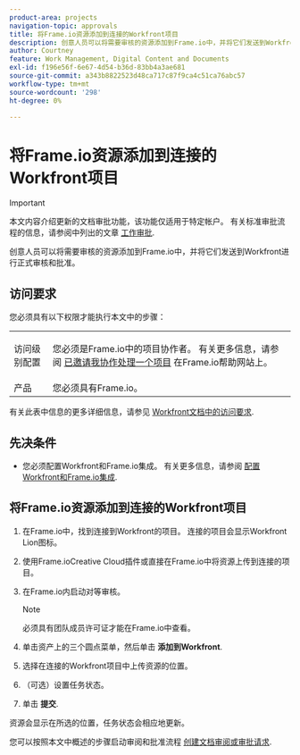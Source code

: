 ```yaml
---
product-area: projects
navigation-topic: approvals
title: 将Frame.io资源添加到连接的Workfront项目
description: 创意人员可以将需要审核的资源添加到Frame.io中，并将它们发送到Workfront进行正式审核和批准。
author: Courtney
feature: Work Management, Digital Content and Documents
exl-id: f196e56f-6e67-4d54-b36d-83bb4a3ae681
source-git-commit: a343b8822523d48ca717c87f9ca4c51ca76abc57
workflow-type: tm+mt
source-wordcount: '298'
ht-degree: 0%

---
```


# 将Frame.io资源添加到连接的Workfront项目

>[!IMPORTANT]
>
>本文内容介绍更新的文档审批功能，该功能仅适用于特定帐户。 有关标准审批流程的信息，请参阅中列出的文章 [工作审批](/help/quicksilver/review-and-approve-work/manage-approvals/manage-approvals.md).

创意人员可以将需要审核的资源添加到Frame.io中，并将它们发送到Workfront进行正式审核和批准。

## 访问要求

您必须具有以下权限才能执行本文中的步骤：

<table style="table-layout:auto"> 
 <col> 
 <col> 
 <tbody> 
  <!-- <tr> 
   <td role="rowheader">Adobe Workfront plan</td> 
   <td> <p>Any</p> </td> 
  </tr> 
  <tr> 
   <td role="rowheader">Adobe Workfront license</td> 
   <td> <p>Standard</p> </td> 
  </tr> -->
  <tr> 
   <td role="rowheader">访问级别配置</td> 
   <td> <p>您必须是Frame.io中的项目协作者。 有关更多信息，请参阅 <a href="https://support.frame.io/en/articles/11125-i-ve-been-invited-to-collaborate-on-a-project">已邀请我协作处理一个项目</a>
 在Frame.io帮助网站上。</p> </td> 
  </tr> 
   <tr>
   <td>产品
   </td>
   <td>您必须具有Frame.io。
   </td>
  </tr>
 </tbody> 
</table>

有关此表中信息的更多详细信息，请参见 [Workfront文档中的访问要求](/help/quicksilver/administration-and-setup/add-users/access-levels-and-object-permissions/access-level-requirements-in-documentation.md).

## 先决条件

* 您必须配置Workfront和Frame.io集成。 有关更多信息，请参阅 [配置Workfront和Frame.io集成](/help/quicksilver/administration-and-setup/configure-integrations/configure-wf-and-frame.md).

## 将Frame.io资源添加到连接的Workfront项目

1. 在Frame.io中，找到连接到Workfront的项目。 连接的项目会显示Workfront Lion图标。

1. 使用Frame.ioCreative Cloud插件或直接在Frame.io中将资源上传到连接的项目。

1. 在Frame.io内启动对等审核。

   >[!NOTE]
   >
   >必须具有团队成员许可证才能在Frame.io中查看。

1. 单击资产上的三个圆点菜单，然后单击 **添加到Workfront**.

1. 选择在连接的Workfront项目中上传资源的位置。

1. （可选）设置任务状态。

1. 单击 **提交**.

资源会显示在所选的位置，任务状态会相应地更新。

您可以按照本文中概述的步骤启动审阅和批准流程 [创建文档审阅或审批请求](/help/quicksilver/review-and-approve-work/document-reviews-and-approvals/manage-document-approvals/create-a-document-approval.md).
